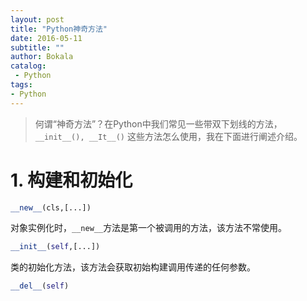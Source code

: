 ```yaml
---
layout: post
title: "Python神奇方法"
date: 2016-05-11 
subtitle: ""
author: Bokala
catalog:
 - Python
tags: 
- Python
---
```


> 何谓“神奇方法”？在Python中我们常见一些带双下划线的方法，`__init__(), __It__()` 这些方法怎么使用，我在下面进行阐述介绍。

# 1. 构建和初始化

```Python
__new__(cls,[...])
```
对象实例化时，`__new__`方法是第一个被调用的方法，该方法不常使用。

```Python
__init__(self,[...])
```
类的初始化方法，该方法会获取初始构建调用传递的任何参数。

```Python
__del__(self)
```

